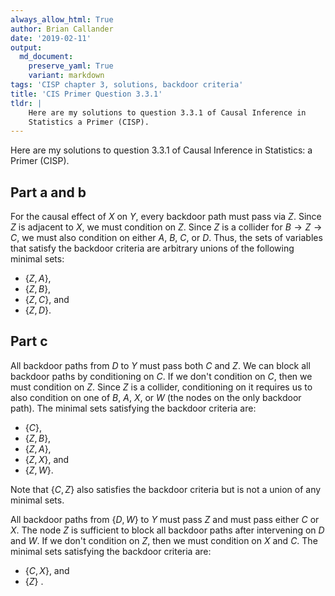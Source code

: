 ```yaml
---
always_allow_html: True
author: Brian Callander
date: '2019-02-11'
output:
  md_document:
    preserve_yaml: True
    variant: markdown
tags: 'CISP chapter 3, solutions, backdoor criteria'
title: 'CIS Primer Question 3.3.1'
tldr: |
    Here are my solutions to question 3.3.1 of Causal Inference in
    Statistics a Primer (CISP).
---
```


Here are my solutions to question 3.3.1 of Causal Inference in
Statistics: a Primer (CISP).

<!--more-->

Part a and b
------------

For the causal effect of $X$ on $Y$, every backdoor path must pass via
$Z$. Since $Z$ is adjacent to $X$, we must condition on $Z$. Since $Z$
is a collider for $B \rightarrow Z \rightarrow C$, we must also
condition on either $A$, $B$, $C$, or $D$. Thus, the sets of variables
that satisfy the backdoor criteria are arbitrary unions of the following
minimal sets:

-   $\{ Z, A \}$,
-   $\{ Z, B \}$,
-   $\{ Z, C \}$, and
-   $\{ Z, D \}$.

Part c
------

All backdoor paths from $D$ to $Y$ must pass both $C$ and $Z$. We can
block all backdoor paths by conditioning on $C$. If we don't condition
on $C$, then we must condition on $Z$. Since $Z$ is a collider,
conditioning on it requires us to also condition on one of $B$, $A$,
$X$, or $W$ (the nodes on the only backdoor path). The minimal sets
satisfying the backdoor criteria are:

-   $\{ C \}$,
-   $\{ Z, B \}$,
-   $\{ Z, A \}$,
-   $\{ Z, X \}$, and
-   $\{ Z, W \}$.

Note that $\{C, Z\}$ also satisfies the backdoor criteria but is not a
union of any minimal sets.

All backdoor paths from $\{D, W\}$ to $Y$ must pass $Z$ and must pass
either $C$ or $X$. The node $Z$ is sufficient to block all backdoor
paths after intervening on $D$ and $W$. If we don't condition on $Z$,
then we must condition on $X$ and $C$. The minimal sets satisfying the
backdoor criteria are:

-   $\{ C, X \}$, and
-   $\{ Z \}$ .
